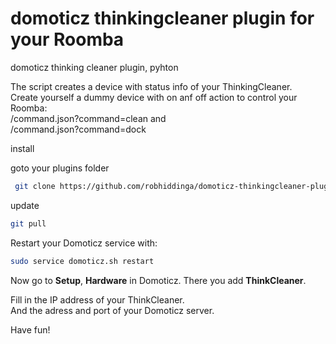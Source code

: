 # domoticz thinkingcleaner plugin for your Roomba
 domoticz thinking cleaner plugin, pyhton

The script creates a device with status info of your ThinkingCleaner.  
Create yourself a dummy device with on anf off action to control your Roomba:  
<ipadress>/command.json?command=clean and  
<ipadress>/command.json?command=dock

 install

 goto your plugins folder
 ```bash
  git clone https://github.com/robhiddinga/domoticz-thinkingcleaner-plugin
```
update

```bash
git pull
```
Restart your Domoticz service with:

```bash
sudo service domoticz.sh restart
```

Now go to **Setup**, **Hardware** in Domoticz.
There you add **ThinkCleaner**.

Fill in the IP address of your ThinkCleaner.  
And the adress and port of your Domoticz server.  

Have fun!

